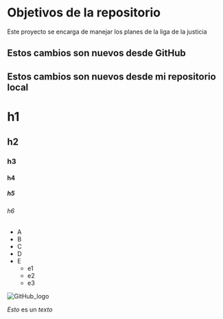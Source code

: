 # Objetivos de la repositorio

Este proyecto se encarga de manejar los planes de la liga de la justicia


## Estos cambios son nuevos desde GitHub
## Estos cambios son nuevos desde mi repositorio local



# h1
## h2
### h3
#### h4
##### h5
###### h6


* A
* B
* C
* D
* E
  * e1
  * e2
  * e3
 
![GitHub_logo](https://devopsdozen.com/wp-content/uploads/2015/08/github-logo-500x333.jpg)

*Esto* es un _texto_
